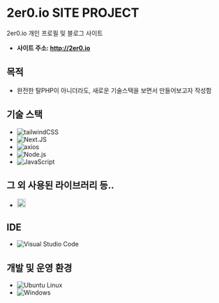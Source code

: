 # 2er0.io SITE PROJECT
2er0.io 개인 프로필 및 블로그 사이트

- **사이트 주소: http://2er0.io**

## 목적
- 완전한 탈PHP이 아니더라도, 새로운 기술스택을 보면서 만들어보고자 작성함

## 기술 스택
- <img src="https://img.shields.io/badge/tailwindcss-FFFFFF?style=flat-square&logo=tailwindcss&logoColor=skyblue" alt="tailwindCSS">
- <img src="https://img.shields.io/badge/Next.js-FFFFFF?style=flat-square&logo=Next.js&logoColor=black" alt="Next.JS">
- <img src="https://img.shields.io/badge/axios-ffffff?style=flat-square&logo=axios&logoColor=purple" alt="axios">
- <img src="https://img.shields.io/badge/Node.js-ffffff?style=flat-square&logo=Node.js&logoColor=lame" alt="Node.js">
- <img src="https://img.shields.io/badge/JavaScript-ffffff?style=flat-square&logo=Javascript&logoColor=yellow" alt="JavaScript">

## 그 외 사용된 라이브러리 등..
- <img src="https://img.setka.io/clients/D3SuW9_Vtk6NhYeFXfduUy55A4Dromkt/post_images/tiny-logo-2022012607475757.svg" alt="tinyMCE" height="20px"> 

## IDE
- <img src="https://img.shields.io/badge/Visual%20Studio%20Code-ffffff?style=flat-square&logo=Visual%20Studio%20Code&logoColor=blue" alt="Visual Studio Code">


## 개발 및 운영 환경
- <img src="https://img.shields.io/badge/Ubuntu-ffffff?style=flat-square&logo=Ubuntu" alt="Ubuntu Linux">
- <img src="https://img.shields.io/badge/Windows-ffffff?style=flat-square&logo=Windows&logoColor=blue" alt="Windows">